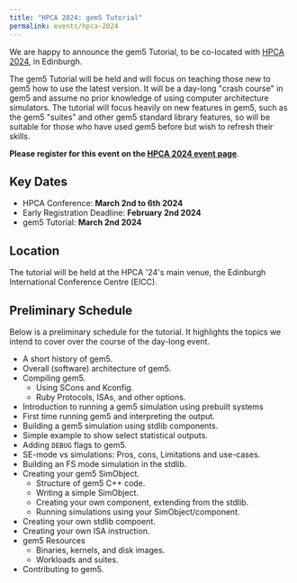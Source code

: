 ```yaml
---
title: "HPCA 2024: gem5 Tutorial"
permalink: events/hpca-2024
---
```


We are happy to announce the gem5 Tutorial, to be co-located with [HPCA 2024](https://hpca-conf.org/2024/), in Edinburgh.

The gem5 Tutorial will be held and will focus on teaching those new to gem5 how to use the latest version.
It will be a day-long "crash course" in gem5 and assume no prior knowledge of using computer architecture simulators.
The tutorial will focus heavily on new features in gem5, such as the gem5 "suites" and other gem5 standard library features, so will be suitable for those who have used gem5 before but wish to refresh their skills.

**Please register for this event on the [HPCA 2024 event page](https://hpca-conf.org/2024/)**.

## Key Dates

* HPCA Conference: **March 2nd to 6th 2024**
* Early Registration Deadline: **February 2nd 2024**
* gem5 Tutorial: **March 2nd 2024**

## Location

The tutorial will be held at the HPCA '24's main venue, the Edinburgh International Conference Centre (EICC).

## Preliminary Schedule

Below is a preliminary schedule for the tutorial.
It highlights the topics we intend to cover over the course of the day-long event.

* A short history of gem5.
* Overall (software) architecture of gem5.
* Compiling gem5.
  * Using SCons and Kconfig.
  * Ruby Protocols, ISAs, and other options.
* Introduction to running a gem5 simulation using prebuilt systems
* First time running gem5 and interpreting the output.
* Building a gem5 simulation using stdlib components.
* Simple example to show select statistical outputs.
* Adding `DEBUG` flags to gem5.
* SE-mode vs simulations: Pros, cons, Limitations and use-cases.
* Building an FS mode simulation in the stdlib.
* Creating your gem5 SimObject.
  * Structure of gem5 C++ code.
  * Writing a simple SimObject.
  * Creating your own component, extending from the stdlib.
  * Running simulations using your SimObject/component.
* Creating your own stdlib compoent.
* Creating your own ISA instruction.
* gem5 Resources
  * Binaries, kernels, and disk images.
  * Workloads and suites.
* Contributing to gem5.

